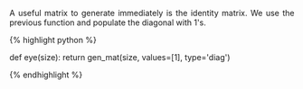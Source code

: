 <div style="text-align: justify">
<p> A useful matrix to generate immediately is the identity matrix. We use the
previous function and populate the diagonal with 1's.</p>
</div>

{% highlight python %}

def eye(size):
    return gen_mat(size, values=[1], type='diag')

{% endhighlight %}


